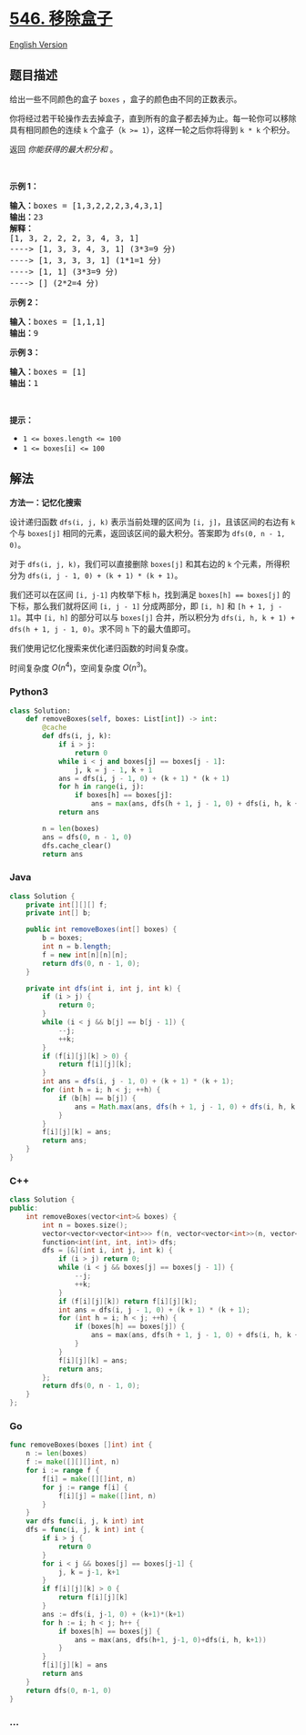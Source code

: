 # [546. 移除盒子](https://leetcode.cn/problems/remove-boxes)

[English Version](/solution/0500-0599/0546.Remove%20Boxes/README_EN.md)

## 题目描述

<!-- 这里写题目描述 -->

<p>给出一些不同颜色的盒子<meta charset="UTF-8" />&nbsp;<code>boxes</code>&nbsp;，盒子的颜色由不同的正数表示。</p>

<p>你将经过若干轮操作去去掉盒子，直到所有的盒子都去掉为止。每一轮你可以移除具有相同颜色的连续 <code>k</code> 个盒子（<code>k&nbsp;&gt;= 1</code>），这样一轮之后你将得到 <code>k * k</code> 个积分。</p>

<p>返回 <em>你能获得的最大积分和</em>&nbsp;。</p>

<p>&nbsp;</p>

<p><strong>示例 1：</strong></p>

<pre>
<strong>输入：</strong>boxes = [1,3,2,2,2,3,4,3,1]
<strong>输出：</strong>23
<strong>解释：</strong>
[1, 3, 2, 2, 2, 3, 4, 3, 1] 
----&gt; [1, 3, 3, 4, 3, 1] (3*3=9 分) 
----&gt; [1, 3, 3, 3, 1] (1*1=1 分) 
----&gt; [1, 1] (3*3=9 分) 
----&gt; [] (2*2=4 分)
</pre>

<p><strong>示例 2：</strong></p>

<pre>
<strong>输入：</strong>boxes = [1,1,1]
<strong>输出：</strong>9
</pre>

<p><strong>示例 3：</strong></p>

<pre>
<strong>输入：</strong>boxes = [1]
<strong>输出：</strong>1
</pre>

<p>&nbsp;</p>

<p><strong>提示：</strong></p>

<ul>
	<li><code>1 &lt;= boxes.length &lt;= 100</code></li>
	<li><code>1 &lt;= boxes[i]&nbsp;&lt;= 100</code></li>
</ul>

## 解法

<!-- 这里可写通用的实现逻辑 -->

**方法一：记忆化搜索**

设计递归函数 `dfs(i, j, k)` 表示当前处理的区间为 `[i, j]`，且该区间的右边有 `k` 个与 `boxes[j]` 相同的元素，返回该区间的最大积分。答案即为 `dfs(0, n - 1, 0)`。

对于 `dfs(i, j, k)`，我们可以直接删除 `boxes[j]` 和其右边的 `k` 个元素，所得积分为 `dfs(i, j - 1, 0) + (k + 1) * (k + 1)`。

我们还可以在区间 `[i, j-1]` 内枚举下标 `h`，找到满足 `boxes[h] == boxes[j]` 的下标，那么我们就将区间 `[i, j - 1]` 分成两部分，即 `[i, h]` 和 `[h + 1, j - 1]`。其中 `[i, h]` 的部分可以与 `boxes[j]` 合并，所以积分为 `dfs(i, h, k + 1) + dfs(h + 1, j - 1, 0)`。求不同 `h` 下的最大值即可。

我们使用记忆化搜索来优化递归函数的时间复杂度。

时间复杂度 $O(n^4)$，空间复杂度 $O(n^3)$。

<!-- tabs:start -->

### **Python3**

<!-- 这里可写当前语言的特殊实现逻辑 -->

```python
class Solution:
    def removeBoxes(self, boxes: List[int]) -> int:
        @cache
        def dfs(i, j, k):
            if i > j:
                return 0
            while i < j and boxes[j] == boxes[j - 1]:
                j, k = j - 1, k + 1
            ans = dfs(i, j - 1, 0) + (k + 1) * (k + 1)
            for h in range(i, j):
                if boxes[h] == boxes[j]:
                    ans = max(ans, dfs(h + 1, j - 1, 0) + dfs(i, h, k + 1))
            return ans

        n = len(boxes)
        ans = dfs(0, n - 1, 0)
        dfs.cache_clear()
        return ans
```

### **Java**

<!-- 这里可写当前语言的特殊实现逻辑 -->

```java
class Solution {
    private int[][][] f;
    private int[] b;

    public int removeBoxes(int[] boxes) {
        b = boxes;
        int n = b.length;
        f = new int[n][n][n];
        return dfs(0, n - 1, 0);
    }

    private int dfs(int i, int j, int k) {
        if (i > j) {
            return 0;
        }
        while (i < j && b[j] == b[j - 1]) {
            --j;
            ++k;
        }
        if (f[i][j][k] > 0) {
            return f[i][j][k];
        }
        int ans = dfs(i, j - 1, 0) + (k + 1) * (k + 1);
        for (int h = i; h < j; ++h) {
            if (b[h] == b[j]) {
                ans = Math.max(ans, dfs(h + 1, j - 1, 0) + dfs(i, h, k + 1));
            }
        }
        f[i][j][k] = ans;
        return ans;
    }
}
```

### **C++**

```cpp
class Solution {
public:
    int removeBoxes(vector<int>& boxes) {
        int n = boxes.size();
        vector<vector<vector<int>>> f(n, vector<vector<int>>(n, vector<int>(n)));
        function<int(int, int, int)> dfs;
        dfs = [&](int i, int j, int k) {
            if (i > j) return 0;
            while (i < j && boxes[j] == boxes[j - 1]) {
                --j;
                ++k;
            }
            if (f[i][j][k]) return f[i][j][k];
            int ans = dfs(i, j - 1, 0) + (k + 1) * (k + 1);
            for (int h = i; h < j; ++h) {
                if (boxes[h] == boxes[j]) {
                    ans = max(ans, dfs(h + 1, j - 1, 0) + dfs(i, h, k + 1));
                }
            }
            f[i][j][k] = ans;
            return ans;
        };
        return dfs(0, n - 1, 0);
    }
};
```

### **Go**

```go
func removeBoxes(boxes []int) int {
	n := len(boxes)
	f := make([][][]int, n)
	for i := range f {
		f[i] = make([][]int, n)
		for j := range f[i] {
			f[i][j] = make([]int, n)
		}
	}
	var dfs func(i, j, k int) int
	dfs = func(i, j, k int) int {
		if i > j {
			return 0
		}
		for i < j && boxes[j] == boxes[j-1] {
			j, k = j-1, k+1
		}
		if f[i][j][k] > 0 {
			return f[i][j][k]
		}
		ans := dfs(i, j-1, 0) + (k+1)*(k+1)
		for h := i; h < j; h++ {
			if boxes[h] == boxes[j] {
				ans = max(ans, dfs(h+1, j-1, 0)+dfs(i, h, k+1))
			}
		}
		f[i][j][k] = ans
		return ans
	}
	return dfs(0, n-1, 0)
}
```

### **...**

```

```

<!-- tabs:end -->
